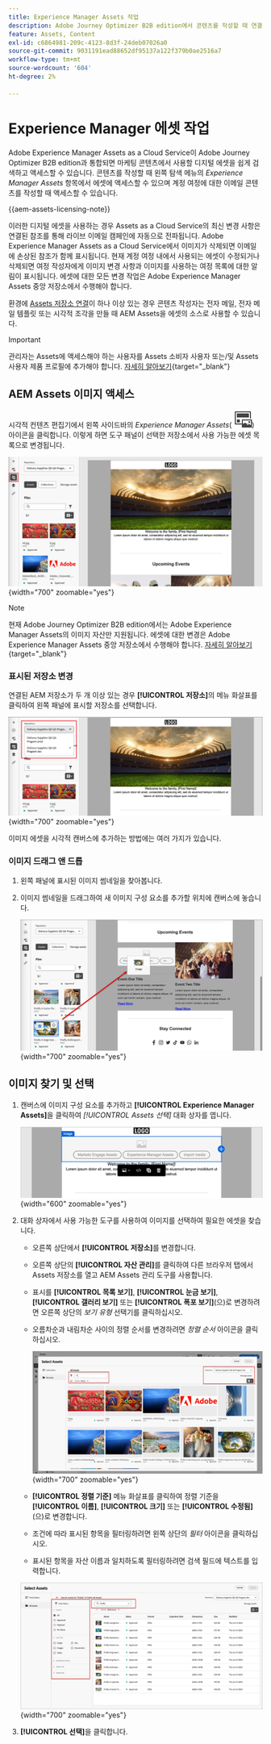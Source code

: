 ```yaml
---
title: Experience Manager Assets 작업
description: Adobe Journey Optimizer B2B edition에서 콘텐츠를 작성할 때 연결된 AEM Assets 저장소의 이미지 에셋을 사용하는 방법에 대해 알아봅니다.
feature: Assets, Content
exl-id: c6864981-209c-4123-8d3f-24deb07026a0
source-git-commit: 9031191ead88652df95137a122f379b0ae2516a7
workflow-type: tm+mt
source-wordcount: '604'
ht-degree: 2%

---
```


# Experience Manager 에셋 작업

Adobe Experience Manager Assets as a Cloud Service이 Adobe Journey Optimizer B2B edition과 통합되면 마케팅 콘텐츠에서 사용할 디지털 에셋을 쉽게 검색하고 액세스할 수 있습니다. 콘텐츠를 작성할 때 왼쪽 탐색 메뉴의 _Experience Manager Assets_ 항목에서 에셋에 액세스할 수 있으며 계정 여정에 대한 이메일 콘텐츠를 작성할 때 액세스할 수 있습니다.

{{aem-assets-licensing-note}}

이러한 디지털 에셋을 사용하는 경우 Assets as a Cloud Service의 최신 변경 사항은 연결된 참조를 통해 라이브 이메일 캠페인에 자동으로 전파됩니다. Adobe Experience Manager Assets as a Cloud Service에서 이미지가 삭제되면 이메일에 손상된 참조가 함께 표시됩니다. 현재 계정 여정 내에서 사용되는 에셋이 수정되거나 삭제되면 여정 작성자에게 이미지 변경 사항과 이미지를 사용하는 여정 목록에 대한 알림이 표시됩니다. 에셋에 대한 모든 변경 작업은 Adobe Experience Manager Assets 중앙 저장소에서 수행해야 합니다.

환경에 [Assets 저장소 연결](../admin/configure-aem-repositories.md)이 하나 이상 있는 경우 콘텐츠 작성자는 전자 메일, 전자 메일 템플릿 또는 시각적 조각을 만들 때 AEM Assets을 에셋의 소스로 사용할 수 있습니다.

>[!IMPORTANT]
>
>관리자는 Assets에 액세스해야 하는 사용자를 Assets 소비자 사용자 또는/및 Assets 사용자 제품 프로필에 추가해야 합니다. [자세히 알아보기](https://experienceleague.adobe.com/en/docs/experience-manager-cloud-service/content/security/ims-support#managing-products-and-user-access-in-admin-console){target="_blank"}

## AEM Assets 이미지 액세스

시각적 컨텐츠 편집기에서 왼쪽 사이드바의 _Experience Manager Assets_( ![Experience Manager Assets 아이콘](../../assets/do-not-localize/icon-assets-aem.svg)) 아이콘을 클릭합니다. 이렇게 하면 도구 패널이 선택한 저장소에서 사용 가능한 에셋 목록으로 변경됩니다.

![Assets 선택기 아이콘을 클릭하여 이미지 자산에 액세스합니다](./assets/content-assets-selector-aem-assets.png){width="700" zoomable="yes"}

>[!NOTE]
>
>현재 Adobe Journey Optimizer B2B edition에서는 Adobe Experience Manager Assets의 이미지 자산만 지원됩니다. 에셋에 대한 변경은 Adobe Experience Manager Assets 중앙 저장소에서 수행해야 합니다. [자세히 알아보기](https://experienceleague.adobe.com/en/docs/experience-manager-cloud-service/content/assets/manage/manage-digital-assets){target="_blank"}

### 표시된 저장소 변경

연결된 AEM 저장소가 두 개 이상 있는 경우 **[!UICONTROL 저장소]**&#x200B;의 메뉴 화살표를 클릭하여 왼쪽 패널에 표시할 저장소를 선택합니다.

![이미지 자산에 액세스할 AEM Assets 저장소를 선택하십시오](./assets/content-assets-selector-aem-repo.png){width="700" zoomable="yes"}

이미지 에셋을 시각적 캔버스에 추가하는 방법에는 여러 가지가 있습니다.

### 이미지 드래그 앤 드롭

1. 왼쪽 패널에 표시된 이미지 썸네일을 찾아봅니다.

1. 이미지 썸네일을 드래그하여 새 이미지 구성 요소를 추가할 위치에 캔버스에 놓습니다.

   ![이미지 에셋 드래그 앤 드롭](./assets/content-drag-drop-image-aem-assets.png){width="700" zoomable="yes"}

## 이미지 찾기 및 선택

1. 캔버스에 이미지 구성 요소를 추가하고 **[!UICONTROL Experience Manager Assets]**&#x200B;을 클릭하여 _[!UICONTROL Assets 선택]_ 대화 상자를 엽니다.

   ![이미지 구성 요소에 대한 에셋 선택](./assets/content-image-component-empty.png){width="600" zoomable="yes"}

1. 대화 상자에서 사용 가능한 도구를 사용하여 이미지를 선택하여 필요한 에셋을 찾습니다.

   * 오른쪽 상단에서 **[!UICONTROL 저장소]**&#x200B;를 변경합니다.

   * 오른쪽 상단의 **[!UICONTROL 자산 관리]**&#x200B;를 클릭하여 다른 브라우저 탭에서 Assets 저장소를 열고 AEM Assets 관리 도구를 사용합니다.

   * 표시를 **[!UICONTROL 목록 보기]**, **[!UICONTROL 눈금 보기]**, **[!UICONTROL 갤러리 보기]** 또는 **[!UICONTROL 폭포 보기]**(으)로 변경하려면 오른쪽 상단의 _보기 유형_ 선택기를 클릭하십시오.

   * 오름차순과 내림차순 사이의 정렬 순서를 변경하려면 _정렬 순서_ 아이콘을 클릭하십시오.

     ![Assets 선택 대화 상자에서 도구를 사용하여 이미지 자산을 찾아 선택합니다](./assets/content-select-assets-dialog-aem.png){width="700" zoomable="yes"}

   * **[!UICONTROL 정렬 기준]** 메뉴 화살표를 클릭하여 정렬 기준을 **[!UICONTROL 이름]**, **[!UICONTROL 크기]** 또는 **[!UICONTROL 수정됨]**(으)로 변경합니다.

   * 조건에 따라 표시된 항목을 필터링하려면 왼쪽 상단의 _필터_ 아이콘을 클릭하십시오.

   * 표시된 항목을 자산 이름과 일치하도록 필터링하려면 검색 필드에 텍스트를 입력합니다.

   ![필터 및 검색 필드를 사용하여 자산을 찾습니다](./assets/content-select-assets-dialog-aem-filter.png){width="700" zoomable="yes"}

1. **[!UICONTROL 선택]**&#x200B;을 클릭합니다.
<!-- 

## Upload assets

To import files to Assets as a Cloud Service, you first need to browse or create the folder to be used for storage. You can then import an asset and add it to your email content. After assets are uploaded, you can [use the image assets as you author content](./assets-overview.md#add-assets-to-your-content).

1. While authoring your content in the email designer, drag an image element into the canvas. 

   The properties on the right reflect the image element selection. 

1. Click **[!UICONTROL Import media]** to open the _[!UICONTROL Upload image]_ dialog.

1. If your file system is open to your image file, drag and drop the file on the box in the dialog.

   ![Upload image file to Assets repository](./assets/email-designer-image-upload.png){width="700" zoomable="yes"}

   You can also click the **[!UICONTROL Select a file from your computer]** link and use your file system to locate and select the image file. Click Open and the image file is displayed in the box.

1. Click **[!UICONTROL Import]**.
-->
